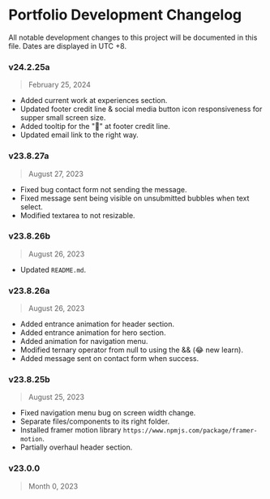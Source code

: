 # Portfolio Development Changelog
All notable development changes to this project will be documented in this file. Dates are displayed in UTC +8.


### v24.2.25a
> February 25, 2024
- Added current work at experiences section.
- Updated footer credit line & social media button icon responsiveness for supper small screen size.
- Added tooltip for the "🍜" at footer credit line.
- Updated email link to the right way.

### v23.8.27a
> August 27, 2023
- Fixed bug contact form not sending the message.
- Fixed message sent being visible on unsubmitted bubbles when text select.
- Modified textarea to not resizable.

### v23.8.26b
> August 26, 2023
- Updated `README.md`.

### v23.8.26a
> August 26, 2023
- Added entrance animation for header section.
- Added entrance animation for hero section.
- Added animation for navigation menu.
- Modified ternary operator from null to using the && (😂 new learn).
- Added message sent on contact form when success.

### v23.8.25b
> August 25, 2023
- Fixed navigation menu bug on screen width change.
- Separate files/components to its right folder.
- Installed framer motion library `https://www.npmjs.com/package/framer-motion`.
- Partially overhaul header section.

### v23.0.0
> Month 0, 2023
<!-- Old dev changes were not recorded 😞 -->
